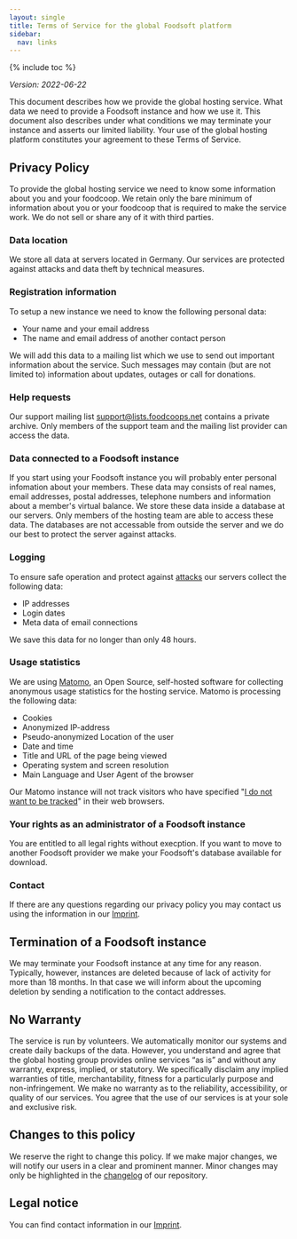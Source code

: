 ```yaml
---
layout: single
title: Terms of Service for the global Foodsoft platform
sidebar:
  nav: links
---
```

{% include toc %}

*Version: 2022-06-22*

This document describes how we provide the global hosting service. What data we need to provide a
Foodsoft instance and how we use it. This document also describes under what conditions we may
terminate your instance and asserts our limited liability. Your use of the global hosting platform
constitutes your agreement to these Terms of Service.

## Privacy Policy

To provide the global hosting service we need to know some information about you and your foodcoop.
We retain only the bare minimum of information about you or your foodcoop that is required to make
the service work. We do not sell or share any of it with third parties.

### Data location

We store all data at servers located in Germany. Our services are protected against attacks and
data theft by technical measures. 

### Registration information

To setup a new instance we need to know the following personal data:
 
 - Your name and your email address
 - The name and email address of another contact person

We will add this data to a mailing list which we use to send out important information about the service.
Such messages may contain (but are not limited to) information about updates, outages or call for donations.

### Help requests

Our support mailing list [support@lists.foodcoops.net](mailto:support@lists.foodcoops.net) contains a
private archive. Only members of the support team and the mailing list provider can access the data.

### Data connected to a Foodsoft instance

If you start using your Foodsoft instance you will probably enter personal infomation about your members.
These data may consists of real names, email addresses, postal addresses, telephone numbers and information about
a member's virtual balance. We store these data inside a database at our servers. Only members of the hosting team
are able to access these data. The databases are not accessable from outside the server and we do our best to protect
the server against attacks.

### Logging

To ensure safe operation and protect against [attacks](https://en.wikipedia.org/wiki/Brute-force_search) our servers
collect the following data:
- IP addresses
- Login dates
- Meta data of email connections

We save this data for no longer than only 48 hours.

### Usage statistics

We are using [Matomo](https://matomo.org), an Open Source, self-hosted software for collecting anonymous usage
statistics for the hosting service. Matomo is processing the following data:
- Cookies
- Anonymized IP-address
- Pseudo-anonymized Location of the user
- Date and time
- Title and URL of the page being viewed
- Operating system and screen resolution
- Main Language and User Agent of the browser

Our Matomo instance will not track visitors who have specified
"[I do not want to be tracked](https://www.eff.org/issues/do-not-track)" in their web browsers.

### Your rights as an administrator of a Foodsoft instance

You are entitled to all legal rights without execption. If you want to move to another Foodsoft
provider we make your Foodsoft's database available for download.

### Contact

If there are any questions regarding our privacy policy you may contact us using the information in our
[Imprint](/imprint).

## Termination of a Foodsoft instance

We may terminate your Foodsoft instance at any time for any reason. Typically, however,
instances are deleted because of lack of activity for more than 18 months. In that case we will
inform about the upcoming deletion by sending a notification to the contact addresses.

## No Warranty

The service is run by volunteers. We automatically monitor our systems and create daily backups of the data. However, you understand and agree that the global hosting group provides online services “as is” and without any warranty, express, implied, or statutory. We specifically disclaim any implied warranties of title, merchantability, fitness for a particularly purpose and non-infringement. We make no warranty as to the reliability, accessibility, or quality of our services. You agree that the use of our services is at your sole and exclusive risk.

## Changes to this policy

We reserve the right to change this policy. If we make major changes, we will notify our users in a clear and prominent manner. Minor changes may only be highlighted in the [changelog](https://github.com/foodcoops/foodcoops.github.io/commits/master/tos.md) of our repository.

## Legal notice

You can find contact information in our [Imprint](/imprint).
